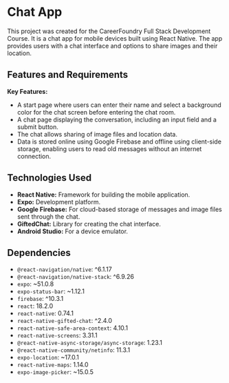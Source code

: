 # Chat App
This project was created for the CareerFoundry Full Stack Development Course. It is a chat app for mobile devices built using React Native. The app provides users with a chat interface and options to share images and their location.

## Features and Requirements

**Key Features:**

- A start page where users can enter their name and select a background color for the chat screen before entering the chat room.
- A chat page displaying the conversation, including an input field and a submit button.
- The chat allows sharing of image files and location data.
- Data is stored online using Google Firebase and offline using client-side storage, enabling users to read old messages without an internet connection.

## Technologies Used

- **React Native:** Framework for building the mobile application.
- **Expo:** Development platform.
- **Google Firebase:** For cloud-based storage of messages and image files sent through the chat.
- **GiftedChat:** Library for creating the chat interface.
- **Android Studio:** For a device emulator.

## Dependencies

- `@react-navigation/native`: ^6.1.17
- `@react-navigation/native-stack`: ^6.9.26
- `expo`: ~51.0.8
- `expo-status-bar`: ~1.12.1
- `firebase`: ^10.3.1
- `react`: 18.2.0
- `react-native`: 0.74.1
- `react-native-gifted-chat`: ^2.4.0
- `react-native-safe-area-context`: 4.10.1
- `react-native-screens`: 3.31.1
- `@react-native-async-storage/async-storage`: 1.23.1
- `@react-native-community/netinfo`: 11.3.1
- `expo-location`: ~17.0.1
- `react-native-maps`: 1.14.0
- `expo-image-picker`: ~15.0.5
